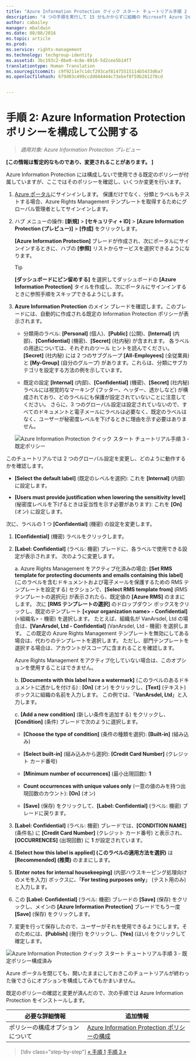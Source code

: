 ```yaml
---
title: "Azure Information Protection クイック スタート チュートリアル手順 2 | Azure Rights Management"
description: "4 つの手順を実行して 15 分もかからずに組織の Microsoft Azure Information Protection を簡単に試すことができる概要チュートリアルの手順 2 です。"
author: cabailey
manager: mbaldwin
ms.date: 08/08/2016
ms.topic: article
ms.prod: 
ms.service: rights-management
ms.technology: techgroup-identity
ms.assetid: 3bc193c2-0be0-4c8e-8910-5d2cee5b14f7
translationtype: Human Translation
ms.sourcegitcommit: c9f9211e7c1dcf293caf81475515114b5433d6a7
ms.openlocfilehash: 679d03c499ccdd044444c73ebef8f59b281278cd


---
```


# 手順 2: Azure Information Protection ポリシーを構成して公開する

>*適用対象: Azure Information Protection プレビュー*

**[この情報は暫定的なものであり、変更されることがあります。 ]**

Azure Information Protection には構成しないで使用できる既定のポリシーが付属していますが、ここではそのポリシーを確認し、いくつか変更を行います。

1. [Azure ポータル](https://portal.azure.com)にサインインします。 保護だけでなく、分類とラベルもテストする場合、Azure Rights Management テンプレートを取得するためにグローバル管理者としてサインインします。
 
2. ハブ メニューの操作: **[新規]** > **[セキュリティ + ID]** > **[Azure Information Protection (プレビュー)]** > **[作成]** をクリックします。

    **[Azure Information Protection]** ブレードが作成され、次にポータルにサインインするときに、ハブの **[参照]** リストからサービスを選択できるようになります。 

    > [!TIP] 
    > **[ダッシュボードにピン留めする]** を選択してダッシュボードの **[Azure Information Protection]** タイルを作成し、次にポータルにサインインするときに参照手順をスキップできるようにします。

3.  **Azure Information Protection** のメイン ブレードを確認します。このブレードには、自動的に作成される既定の Information Protection ポリシーが表示されます。
    
    - 分類用のラベル: **[Personal]** (個人)、**[Public]** (公開)、**[Internal]** (内部)、**[Confidential]** (機密)、**[Secret]** (社内秘) が含まれます。 各ラベルの用途については、それぞれのツール ヒントを読んでください。 **[Secret]** (社内秘) には 2 つのサブグループ **[All-Employees]** (全従業員) と **[My-Group]** (自分のグループ) があります。これらは、分類にサブカテゴリを設定する方法の例を示しています。

    - 既定の設定 **[Internal]** (内部)、**[Confidential]** (機密)、**[Secret]** (社内秘) ラベルには視覚的なマーキング (フッター、ヘッダー、透かしなど) が構成されており、どのラベルにも保護が設定されていないことに注意してください。 さらに、3 つのグローバル設定は設定されていないので、すべてのドキュメントと電子メールにラベルは必要なく、既定のラベルはなく、ユーザーが秘密度レベルを下げるときに理由を示す必要はありません。

    ![Azure Information Protection クイック スタート チュートリアル手順 3 - 既定ポリシー](../media/info-protect-policy.png)

このチュートリアルでは 2 つのグローバル設定を変更し、どのように動作するかを確認します。

-  **[Select the default label]** (既定のレベルを選択): これを **[Internal]** (内部) に設定します。

- **[Users must provide justification when lowering the sensitivity level]** (秘密度レベルを下げるときは妥当性を示す必要があります): これを **[On]** (オン) に設定します。

次に、ラベルの 1 つ **[Confidential]** (機密) の設定を変更します。

1. **[Confidential]** (機密) ラベルをクリックします。

2. **[Label: Confidential]** (ラベル: 機密) ブレードに、各ラベルで使用できる設定が表示されます。 次のように変更します。

    a. Azure Rights Management をアクティブ化済みの場合: **[Set RMS template for protecting documents and emails containing this label]** (このラベルを含むドキュメントおよび電子メールを保護するための RMS テンプレートを設定する) セクションで、**[Select RMS template from]** (RMS テンプレートの選択元) が表示されたら、既定値の **[Azure RMS]** のままにします。 次に **[RMS テンプレートの選択]** のドロップダウン ボックスをクリックし、既定のテンプレート **[\<your organization name> - Confidential]** (<組織名> - 機密) を選択します。 たとえば、組織名が VanArsdel, Ltd の場合は、**[VanArsdel, Ltd - Confidential]** (VanArsdel, Ltd - 機密) を選択します。 この既定の Azure Rights Management テンプレートを無効にしてある場合は、代わりのテンプレートを選択します。 ただし、部門テンプレートを選択する場合は、アカウントがスコープに含まれることを確認します。
    
    Azure Rights Management をアクティブ化していない場合は、このオプションを使用することはできません。
    
    b. **[Documents with this label have a watermark]** (このラベルのあるドキュメントに透かしを付ける) : **[On]** (オン) をクリックし、**[Text]** (テキスト) ボックスに組織の名前を入力します。 この例では、「**VanArsdel, Ltd**」と入力します。 
    
    c. **[Add a new condition]** (新しい条件を追加する) をクリックし、**[Condition]** (条件) ブレードで次のように選択します。
    
    - **[Choose the type of condition]** (条件の種類を選択): **[Built-in]** (組み込み)
    
    - **[Select built-in]** (組み込みから選択): **[Credit Card Number]** (クレジット カード番号)
    
    - **[Minimum number of occurrences]** (最小出現回数): **1**
    
    - **Count occurrences with unique values only** (一意の値のみを持つ出現回数のカウント): **[On]** (オン)
    
    - **[Save]** (保存) をクリックして、**[Label: Confidential]** (ラベル: 機密) ブレードに戻ります。

3. **[Label: Confidential]** (ラベル: 機密) ブレードでは、**[CONDITION NAME]** (条件名) に **[Credit Card Number]** (クレジット カード番号) と表示され、**[OCCURRENCES]** (出現回数) に **1** が設定されています。

4. **[Select how this label is applied] (このラベルの適用方法を選択)** は **[Recommended] (推奨)** のままにします。

5. **[Enter notes for internal housekeeping]** (内部ハウスキーピング処理向けのメモを入力) ボックスに、「**For testing purposes only**」 (テスト用のみ) と入力します。

6. この **[Label: Confidential]** (ラベル: 機密) ブレードの **[Save]** (保存) をクリックし、メインの **[Azure Information Protection]** ブレードでもう一度 **[Save]** (保存) をクリックします。

7. 変更を行って保存したので、ユーザーがそれを使用できるようにします。そのためには、**[Publish]** (発行) をクリックし、**[Yes]** (はい) をクリックして確定します。

![Azure Information Protection クイック スタート チュートリアル手順 3 - 既定ポリシー構成済み](../media/info-protect-policy-configured.png)

Azure ポータルを閉じても、開いたままにしておきこのチュートリアルが終わった後でさらにオプションを構成してみてもかまいません。

既定のポリシーの確認と変更が済んだので、次の手順では Azure Information Protection をインストールします。

|必要な詳細情報|追加情報|
|--------------------------------|--------------------------|
|ポリシーの構成オプションについて|[Azure Information Protection ポリシーの構成](configure-policy.md)|


>[!div class="step-by-step"]
[&#171; 手順 1](infoprotect-tutorial-step1.md)
[手順 3 &#187;](infoprotect-tutorial-step3.md)


<!--HONumber=Aug16_HO4-->


